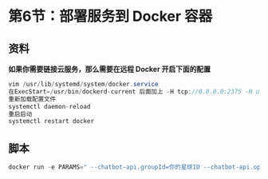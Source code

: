 # 第6节：部署服务到 Docker 容器

## 资料

**如果你需要链接云服务，那么需要在远程 Docker 开启下面的配置**
```java
vim /usr/lib/systemd/system/docker.service
在ExecStart=/usr/bin/dockerd-current 后面加上 -H tcp://0.0.0.0:2375 -H unix://var/run/docker.sock \
重新加载配置文件
systemctl daemon-reload
重启启动
systemctl restart docker
```

## 脚本

```java
docker run -e PARAMS=" --chatbot-api.groupId=你的星球ID --chatbot-api.openAiKey=自行申请 --chatbot-api.cookie=登录cookie信息" -p 8090:8090 --name chatbot-api -d chatbot-api:1.0
```

